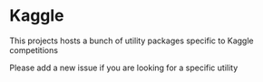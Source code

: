 # Kaggle
This projects hosts a bunch of utility packages specific to Kaggle competitions

Please add a new issue if you are looking for a specific utility
